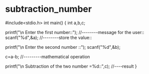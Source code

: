 # subtraction_number

#include<stdio.h> int main() { int a,b,c; 

printf("\n Enter the first number::"); //--------message for the user::
scanf("%d",&a);                        //--------store the value::

printf("\n Enter the second number ::");
scanf("%d",&b);

c=a-b;                                 //---------mathematical operation

printf("\n Subtraction of the two number =%d::",c); //----result
}
